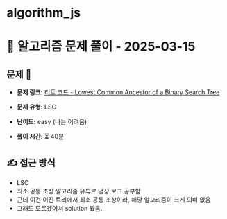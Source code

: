 # algorithm_js

# 📝 알고리즘 문제 풀이 - 2025-03-15

## 문제 📖

- **문제 링크:** [리트 코드 - Lowest Common Ancestor of a Binary Search Tree](https://leetcode.com/problems/lowest-common-ancestor-of-a-binary-search-tree/description/)

- **문제 유형:** LSC

- **난이도:** easy (나는 어려움)

- **풀이 시간:** ⏳ 40분

## ✍ 접근 방식

- LSC
- 최소 공통 조상 알고리즘 유튜브 영상 보고 공부함
- 근데 이건 이진 트리에서 최소 공통 조상이라, 해당 알고리즘이 크게 의미 없음
- 그래도 모르겠어서 solution 봤음..
